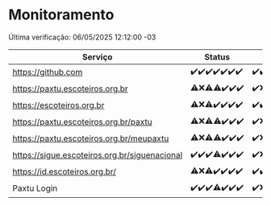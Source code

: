 # Monitoramento

Última verificação: 06/05/2025 12:12:00 -03

|Serviço|Status|Últimas 24h|
|---|---|---|
|https://github.com|<span title="2025-04-29: OK=23">✔️</span><span title="2025-04-30: OK=23">✔️</span><span title="2025-05-01: OK=23">✔️</span><span title="2025-05-02: OK=23">✔️</span><span title="2025-05-03: OK=23">✔️</span><span title="2025-05-04: OK=23">✔️</span><span title="2025-05-05: OK=15">✔️</span>|<span title="05/05/2025 13:12:00 -03 : 200">✔️</span><span title="05/05/2025 14:08:00 -03 : 200">✔️</span><span title="05/05/2025 15:10:00 -03 : 200">✔️</span><span title="05/05/2025 16:06:00 -03 : 200">✔️</span><span title="05/05/2025 17:10:00 -03 : 200">✔️</span><span title="05/05/2025 18:08:00 -03 : 200">✔️</span><span title="05/05/2025 19:08:00 -03 : 200">✔️</span><span title="05/05/2025 20:09:00 -03 : 200">✔️</span><span title="05/05/2025 21:46:00 -03 : 200">✔️</span><span title="05/05/2025 23:25:00 -03 : 200">✔️</span><span title="06/05/2025 00:32:00 -03 : 200">✔️</span><span title="06/05/2025 01:12:00 -03 : 200">✔️</span><span title="06/05/2025 02:09:00 -03 : 200">✔️</span><span title="06/05/2025 03:13:00 -03 : 200">✔️</span><span title="06/05/2025 04:09:00 -03 : 200">✔️</span><span title="06/05/2025 05:13:00 -03 : 200">✔️</span><span title="06/05/2025 06:10:00 -03 : 200">✔️</span><span title="06/05/2025 07:10:00 -03 : 200">✔️</span><span title="06/05/2025 08:08:00 -03 : 200">✔️</span><span title="06/05/2025 09:19:00 -03 : 200">✔️</span><span title="06/05/2025 10:24:00 -03 : 200">✔️</span><span title="06/05/2025 11:09:00 -03 : 200">✔️</span><span title="06/05/2025 12:12:00 -03 : 200">✔️</span>|
|https://paxtu.escoteiros.org.br|<span title="2025-04-29: OK=21, Falhas=2">⚠️</span><span title="2025-04-30: Falhas=23">❌</span><span title="2025-05-01: OK=11, Falhas=12">⚠️</span><span title="2025-05-02: OK=22, Falhas=1">⚠️</span><span title="2025-05-03: OK=23">✔️</span><span title="2025-05-04: OK=23">✔️</span><span title="2025-05-05: OK=15">✔️</span>|<span title="05/05/2025 13:12:00 -03 : 200">✔️</span><span title="05/05/2025 14:08:00 -03 : 0">❌</span><span title="05/05/2025 15:10:00 -03 : 200">✔️</span><span title="05/05/2025 16:06:00 -03 : 200">✔️</span><span title="05/05/2025 17:10:00 -03 : 200">✔️</span><span title="05/05/2025 18:08:00 -03 : 200">✔️</span><span title="05/05/2025 19:08:00 -03 : 200">✔️</span><span title="05/05/2025 20:09:00 -03 : 200">✔️</span><span title="05/05/2025 21:46:00 -03 : 200">✔️</span><span title="05/05/2025 23:25:00 -03 : 200">✔️</span><span title="06/05/2025 00:32:00 -03 : 200">✔️</span><span title="06/05/2025 01:12:00 -03 : 200">✔️</span><span title="06/05/2025 02:09:00 -03 : 200">✔️</span><span title="06/05/2025 03:13:00 -03 : 200">✔️</span><span title="06/05/2025 04:09:00 -03 : 200">✔️</span><span title="06/05/2025 05:13:00 -03 : 200">✔️</span><span title="06/05/2025 06:10:00 -03 : 200">✔️</span><span title="06/05/2025 07:10:00 -03 : 200">✔️</span><span title="06/05/2025 08:08:00 -03 : 200">✔️</span><span title="06/05/2025 09:19:00 -03 : 200">✔️</span><span title="06/05/2025 10:24:00 -03 : 200">✔️</span><span title="06/05/2025 11:09:00 -03 : 200">✔️</span><span title="06/05/2025 12:12:00 -03 : 200">✔️</span>|
|https://escoteiros.org.br|<span title="2025-04-29: OK=22, Falhas=1">⚠️</span><span title="2025-04-30: Falhas=23">❌</span><span title="2025-05-01: OK=10, Falhas=13">⚠️</span><span title="2025-05-02: OK=23">✔️</span><span title="2025-05-03: OK=23">✔️</span><span title="2025-05-04: OK=23">✔️</span><span title="2025-05-05: OK=15">✔️</span>|<span title="05/05/2025 13:12:00 -03 : 200">✔️</span><span title="05/05/2025 14:08:00 -03 : 200">✔️</span><span title="05/05/2025 15:10:00 -03 : 200">✔️</span><span title="05/05/2025 16:06:00 -03 : 200">✔️</span><span title="05/05/2025 17:10:00 -03 : 200">✔️</span><span title="05/05/2025 18:08:00 -03 : 200">✔️</span><span title="05/05/2025 19:08:00 -03 : 200">✔️</span><span title="05/05/2025 20:09:00 -03 : 200">✔️</span><span title="05/05/2025 21:46:00 -03 : 200">✔️</span><span title="05/05/2025 23:25:00 -03 : 200">✔️</span><span title="06/05/2025 00:32:00 -03 : 200">✔️</span><span title="06/05/2025 01:12:00 -03 : 200">✔️</span><span title="06/05/2025 02:09:00 -03 : 200">✔️</span><span title="06/05/2025 03:13:00 -03 : 200">✔️</span><span title="06/05/2025 04:09:00 -03 : 200">✔️</span><span title="06/05/2025 05:13:00 -03 : 200">✔️</span><span title="06/05/2025 06:10:00 -03 : 200">✔️</span><span title="06/05/2025 07:10:00 -03 : 200">✔️</span><span title="06/05/2025 08:08:00 -03 : 200">✔️</span><span title="06/05/2025 09:19:00 -03 : 200">✔️</span><span title="06/05/2025 10:24:00 -03 : 200">✔️</span><span title="06/05/2025 11:09:00 -03 : 200">✔️</span><span title="06/05/2025 12:12:00 -03 : 200">✔️</span>|
|https://paxtu.escoteiros.org.br/paxtu|<span title="2025-04-29: OK=22, Falhas=1">⚠️</span><span title="2025-04-30: Falhas=23">❌</span><span title="2025-05-01: OK=12, Falhas=11">⚠️</span><span title="2025-05-02: OK=22, Falhas=1">⚠️</span><span title="2025-05-03: OK=23">✔️</span><span title="2025-05-04: OK=23">✔️</span><span title="2025-05-05: OK=15">✔️</span>|<span title="05/05/2025 13:12:00 -03 : 200">✔️</span><span title="05/05/2025 14:08:00 -03 : 0">❌</span><span title="05/05/2025 15:10:00 -03 : 200">✔️</span><span title="05/05/2025 16:06:00 -03 : 200">✔️</span><span title="05/05/2025 17:10:00 -03 : 200">✔️</span><span title="05/05/2025 18:08:00 -03 : 200">✔️</span><span title="05/05/2025 19:09:00 -03 : 200">✔️</span><span title="05/05/2025 20:09:00 -03 : 200">✔️</span><span title="05/05/2025 21:46:00 -03 : 200">✔️</span><span title="05/05/2025 23:25:00 -03 : 200">✔️</span><span title="06/05/2025 00:32:00 -03 : 200">✔️</span><span title="06/05/2025 01:12:00 -03 : 200">✔️</span><span title="06/05/2025 02:09:00 -03 : 200">✔️</span><span title="06/05/2025 03:13:00 -03 : 200">✔️</span><span title="06/05/2025 04:09:00 -03 : 200">✔️</span><span title="06/05/2025 05:13:00 -03 : 200">✔️</span><span title="06/05/2025 06:10:00 -03 : 200">✔️</span><span title="06/05/2025 07:10:00 -03 : 200">✔️</span><span title="06/05/2025 08:08:00 -03 : 200">✔️</span><span title="06/05/2025 09:19:00 -03 : 200">✔️</span><span title="06/05/2025 10:24:00 -03 : 200">✔️</span><span title="06/05/2025 11:09:00 -03 : 200">✔️</span><span title="06/05/2025 12:12:00 -03 : 200">✔️</span>|
|https://paxtu.escoteiros.org.br/meupaxtu|<span title="2025-04-29: OK=22, Falhas=1">⚠️</span><span title="2025-04-30: Falhas=23">❌</span><span title="2025-05-01: OK=9, Falhas=14">⚠️</span><span title="2025-05-02: OK=22, Falhas=1">⚠️</span><span title="2025-05-03: OK=23">✔️</span><span title="2025-05-04: OK=23">✔️</span><span title="2025-05-05: OK=15">✔️</span>|<span title="05/05/2025 13:12:00 -03 : 200">✔️</span><span title="05/05/2025 14:08:00 -03 : 0">❌</span><span title="05/05/2025 15:10:00 -03 : 200">✔️</span><span title="05/05/2025 16:06:00 -03 : 200">✔️</span><span title="05/05/2025 17:10:00 -03 : 200">✔️</span><span title="05/05/2025 18:08:00 -03 : 200">✔️</span><span title="05/05/2025 19:09:00 -03 : 200">✔️</span><span title="05/05/2025 20:09:00 -03 : 200">✔️</span><span title="05/05/2025 21:46:00 -03 : 200">✔️</span><span title="05/05/2025 23:25:00 -03 : 200">✔️</span><span title="06/05/2025 00:32:00 -03 : 200">✔️</span><span title="06/05/2025 01:12:00 -03 : 200">✔️</span><span title="06/05/2025 02:09:00 -03 : 200">✔️</span><span title="06/05/2025 03:13:00 -03 : 200">✔️</span><span title="06/05/2025 04:09:00 -03 : 200">✔️</span><span title="06/05/2025 05:13:00 -03 : 200">✔️</span><span title="06/05/2025 06:10:00 -03 : 200">✔️</span><span title="06/05/2025 07:10:00 -03 : 200">✔️</span><span title="06/05/2025 08:08:00 -03 : 200">✔️</span><span title="06/05/2025 09:19:00 -03 : 200">✔️</span><span title="06/05/2025 10:24:00 -03 : 200">✔️</span><span title="06/05/2025 11:09:00 -03 : 200">✔️</span><span title="06/05/2025 12:12:00 -03 : 200">✔️</span>|
|https://sigue.escoteiros.org.br/siguenacional|<span title="2025-04-29: OK=23">✔️</span><span title="2025-04-30: OK=23">✔️</span><span title="2025-05-01: OK=23">✔️</span><span title="2025-05-02: OK=22, Falhas=1">⚠️</span><span title="2025-05-03: OK=23">✔️</span><span title="2025-05-04: OK=23">✔️</span><span title="2025-05-05: OK=15">✔️</span>|<span title="05/05/2025 13:12:00 -03 : 200">✔️</span><span title="05/05/2025 14:08:00 -03 : 0">❌</span><span title="05/05/2025 15:10:00 -03 : 200">✔️</span><span title="05/05/2025 16:06:00 -03 : 200">✔️</span><span title="05/05/2025 17:10:00 -03 : 200">✔️</span><span title="05/05/2025 18:08:00 -03 : 200">✔️</span><span title="05/05/2025 19:09:00 -03 : 200">✔️</span><span title="05/05/2025 20:09:00 -03 : 200">✔️</span><span title="05/05/2025 21:46:00 -03 : 200">✔️</span><span title="05/05/2025 23:25:00 -03 : 200">✔️</span><span title="06/05/2025 00:32:00 -03 : 200">✔️</span><span title="06/05/2025 01:12:00 -03 : 200">✔️</span><span title="06/05/2025 02:09:00 -03 : 200">✔️</span><span title="06/05/2025 03:13:00 -03 : 200">✔️</span><span title="06/05/2025 04:09:00 -03 : 200">✔️</span><span title="06/05/2025 05:13:00 -03 : 200">✔️</span><span title="06/05/2025 06:10:00 -03 : 200">✔️</span><span title="06/05/2025 07:10:00 -03 : 200">✔️</span><span title="06/05/2025 08:08:00 -03 : 200">✔️</span><span title="06/05/2025 09:19:00 -03 : 200">✔️</span><span title="06/05/2025 10:24:00 -03 : 200">✔️</span><span title="06/05/2025 11:09:00 -03 : 200">✔️</span><span title="06/05/2025 12:12:00 -03 : 200">✔️</span>|
|https://id.escoteiros.org.br/|<span title="2025-04-29: OK=22, Falhas=1">⚠️</span><span title="2025-04-30: Falhas=23">❌</span><span title="2025-05-01: OK=10, Falhas=13">⚠️</span><span title="2025-05-02: OK=23">✔️</span><span title="2025-05-03: OK=23">✔️</span><span title="2025-05-04: OK=23">✔️</span><span title="2025-05-05: OK=15">✔️</span>|<span title="05/05/2025 13:12:00 -03 : 200">✔️</span><span title="05/05/2025 14:08:00 -03 : 200">✔️</span><span title="05/05/2025 15:10:00 -03 : 200">✔️</span><span title="05/05/2025 16:06:00 -03 : 200">✔️</span><span title="05/05/2025 17:10:00 -03 : 200">✔️</span><span title="05/05/2025 18:08:00 -03 : 200">✔️</span><span title="05/05/2025 19:09:00 -03 : 200">✔️</span><span title="05/05/2025 20:09:00 -03 : 200">✔️</span><span title="05/05/2025 21:46:00 -03 : 200">✔️</span><span title="05/05/2025 23:25:00 -03 : 200">✔️</span><span title="06/05/2025 00:32:00 -03 : 200">✔️</span><span title="06/05/2025 01:12:00 -03 : 200">✔️</span><span title="06/05/2025 02:09:00 -03 : 200">✔️</span><span title="06/05/2025 03:13:00 -03 : 200">✔️</span><span title="06/05/2025 04:09:00 -03 : 200">✔️</span><span title="06/05/2025 05:13:00 -03 : 200">✔️</span><span title="06/05/2025 06:10:00 -03 : 200">✔️</span><span title="06/05/2025 07:10:00 -03 : 200">✔️</span><span title="06/05/2025 08:08:00 -03 : 200">✔️</span><span title="06/05/2025 09:19:00 -03 : 200">✔️</span><span title="06/05/2025 10:24:00 -03 : 200">✔️</span><span title="06/05/2025 11:09:00 -03 : 200">✔️</span><span title="06/05/2025 12:12:00 -03 : 200">✔️</span>|
|Paxtu Login|<span title="2025-04-29: OK=23">✔️</span><span title="2025-04-30: OK=23">✔️</span><span title="2025-05-01: OK=23">✔️</span><span title="2025-05-02: OK=22, Falhas=1">⚠️</span><span title="2025-05-03: OK=23">✔️</span><span title="2025-05-04: OK=23">✔️</span><span title="2025-05-05: OK=15">✔️</span>|<span title="05/05/2025 13:12:00 -03 : 200">✔️</span><span title="05/05/2025 14:08:00 -03 : 504">❌</span><span title="05/05/2025 15:10:00 -03 : 200">✔️</span><span title="05/05/2025 16:06:00 -03 : 200">✔️</span><span title="05/05/2025 17:10:00 -03 : 200">✔️</span><span title="05/05/2025 18:08:00 -03 : 200">✔️</span><span title="05/05/2025 19:09:00 -03 : 200">✔️</span><span title="05/05/2025 20:09:00 -03 : 200">✔️</span><span title="05/05/2025 21:46:00 -03 : 200">✔️</span><span title="05/05/2025 23:25:00 -03 : 200">✔️</span><span title="06/05/2025 00:32:00 -03 : 200">✔️</span><span title="06/05/2025 01:12:00 -03 : 200">✔️</span><span title="06/05/2025 02:09:00 -03 : 200">✔️</span><span title="06/05/2025 03:13:00 -03 : 200">✔️</span><span title="06/05/2025 04:09:00 -03 : 200">✔️</span><span title="06/05/2025 05:13:00 -03 : 200">✔️</span><span title="06/05/2025 06:10:00 -03 : 200">✔️</span><span title="06/05/2025 07:10:00 -03 : 200">✔️</span><span title="06/05/2025 08:08:00 -03 : 200">✔️</span><span title="06/05/2025 09:19:00 -03 : 200">✔️</span><span title="06/05/2025 10:24:00 -03 : 200">✔️</span><span title="06/05/2025 11:09:00 -03 : 200">✔️</span><span title="06/05/2025 12:12:00 -03 : 200">✔️</span>|
